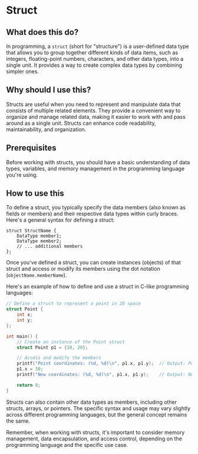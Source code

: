 
  
  # **Struct**

## What does this do?
In programming, a `struct` (short for "structure") is a user-defined data type that allows you to group together different kinds of data items, such as integers, floating-point numbers, characters, and other data types, into a single unit. It provides a way to create complex data types by combining simpler ones.

## Why should I use this?
Structs are useful when you need to represent and manipulate data that consists of multiple related elements. They provide a convenient way to organize and manage related data, making it easier to work with and pass around as a single unit. Structs can enhance code readability, maintainability, and organization.

## Prerequisites
Before working with structs, you should have a basic understanding of data types, variables, and memory management in the programming language you're using.

## How to use this
To define a struct, you typically specify the data members (also known as fields or members) and their respective data types within curly braces. Here's a general syntax for defining a struct:

```
struct StructName {
    DataType member1;
    DataType member2;
    // ... additional members
};
```

Once you've defined a struct, you can create instances (objects) of that struct and access or modify its members using the dot notation (`objectName.memberName`).

Here's an example of how to define and use a struct in C-like programming languages:

```c
// Define a struct to represent a point in 2D space
struct Point {
    int x;
    int y;
};

int main() {
    // Create an instance of the Point struct
    struct Point p1 = {10, 20};

    // Access and modify the members
    printf("Point coordinates: (%d, %d)\n", p1.x, p1.y);  // Output: Point coordinates: (10, 20)
    p1.x = 30;
    printf("New coordinates: (%d, %d)\n", p1.x, p1.y);    // Output: New coordinates: (30, 20)

    return 0;
}
```

Structs can also contain other data types as members, including other structs, arrays, or pointers. The specific syntax and usage may vary slightly across different programming languages, but the general concept remains the same.

Remember, when working with structs, it's important to consider memory management, data encapsulation, and access control, depending on the programming language and the specific use case.
  
  